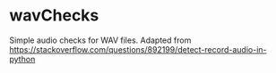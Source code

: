 # wavChecks
Simple audio checks for WAV files. Adapted from https://stackoverflow.com/questions/892199/detect-record-audio-in-python
